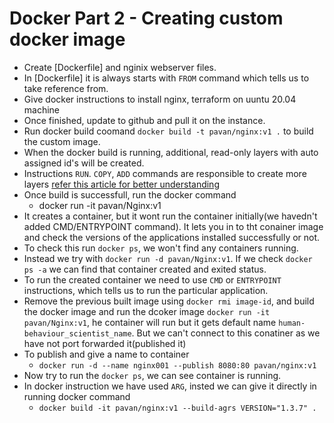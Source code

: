 # Docker Part 2 - Creating custom docker image

* Create [Dockerfile] and nginix webserver files.
* In [Dockerfile] it is always starts with `FROM` command which tells us to take reference from.
* Give docker instructions to install nginx, terraform on uuntu 20.04 machine
* Once finished, update to github and pull it on the instance. 
* Run docker build coomand `docker build -t pavan/nginx:v1 .` to build the custom image.
* When the docker build is running, additional, read-only layers with auto assigned id's will be created. 
* Instructions `RUN`. `COPY`, `ADD` commands are responsible to create more layers [refer this article for better understanding](https://bobcares.com/blog/docker-layers-explained/#:~:text=The%20Docker%20layers%20are%20the%20fundamental%20building%20blocks,instructions%20create%20a%20layer%20such%3A%20RUN%2C%20COPY%2C%20ADD.)
* Once build is successfull, run the docker command
    - docker run -it pavan/Nginx:v1 
* It creates a container, but it wont run the container initially(we havedn't added CMD/ENTRYPOINT command). It lets you in to tht conainer image and check the versions of the applications installed successfully or not.
* To check this run `docker ps`, we won't find any containers running. 
* Instead we try with `docker run -d pavan/Nginx:v1`. If we check `docker ps -a` we can find that container created and exited status.
* To run the created container we need to use `CMD` or `ENTRYPOINT` instructions, which tells us to run the particular application.
* Remove the previous built image using `docker rmi image-id`, and build the docker image and run the dcoker image `docker run -it pavan/Nginx:v1`, he container will run but it gets default name `human-behaviour_scientist_name`. But we can't connect to this conatiner as we have not port forwarded it(published it)
* To publish and give a name to container
    - `docker run -d --name nginx001 --publish 8080:80 pavan/nginx:v1`
* Now try to run the `docker ps`, we can see container is running.
* In docker instruction we have used `ARG`, insted we can give it directly in running docker command
    - `docker build -it pavan/nginx:v1 --build-agrs VERSION="1.3.7" .`
